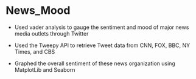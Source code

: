 # News_Mood

- Used vader analysis to gauge the sentiment and mood of major news media outlets through Twitter

- Used the Tweepy API to retrieve Tweet data from CNN, FOX, BBC, NY Times, and CBS

- Graphed the overall sentiment of these news organization using MatplotLib and Seaborn
